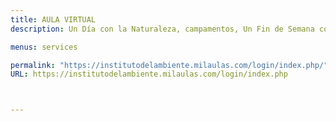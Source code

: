 ```yaml
---
title: AULA VIRTUAL
description: Un Día con la Naturaleza, campamentos, Un Fin de Semana con la Naturaleza y más eventos para grupos.

menus: services

permalink: "https://institutodelambiente.milaulas.com/login/index.php/"
URL: https://institutodelambiente.milaulas.com/login/index.php



---
```

